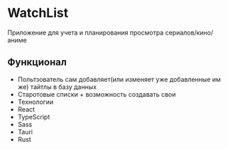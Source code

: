 # WatchList
Приложение для учета и планирования просмотра сериалов/кино/аниме

## Функционал
- Польтзователь сам добавляет(или изменяет уже добавленные им же) тайтлы в базу данных
- Старотовые списки + возможность создавать свои
- Технологии
- React
- TypeScript
- Sass
- Tauri
- Rust
